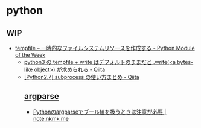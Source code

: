 # python

## WIP
* [tempfile – 一時的なファイルシステムリソースを作成する \- Python Module of the Week]( http://ja.pymotw.com/2/tempfile/ )
    * [python3 の tempfile \+ write はデフォルトのままだと <object>\.write\(<a bytes\-like object>\) が求められる \- Qiita]( https://qiita.com/nueko/items/8804f2ecee7c3f88cd62 )
* [\[Python2\.7\] subprocess の使い方まとめ \- Qiita]( https://qiita.com/koara-local/items/cf4ca8be9eaef92bc238 )

## argparse
* [Pythonのargparseでブール値を扱うときは注意が必要 \| note\.nkmk\.me]( https://note.nkmk.me/python-argparse-bool/ )
